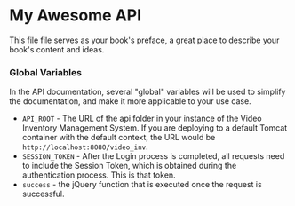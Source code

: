 # My Awesome API

This file file serves as your book's preface, a great place to describe your book's content and ideas.



### Global Variables

In the API documentation, several "global" variables will be used to simplify the documentation, and make it more applicable to your use case.

* `API_ROOT` - The URL of the api folder in your instance of the Video Inventory Management System. If you are deploying to a default Tomcat container with the default context, the URL would be `http://localhost:8080/video_inv`.
* `SESSION_TOKEN` - After the Login process is completed, all requests need to include the Session Token, which is obtained during the authentication process. This is that token.
* `success` - the jQuery function that is executed once the request is successful. 



